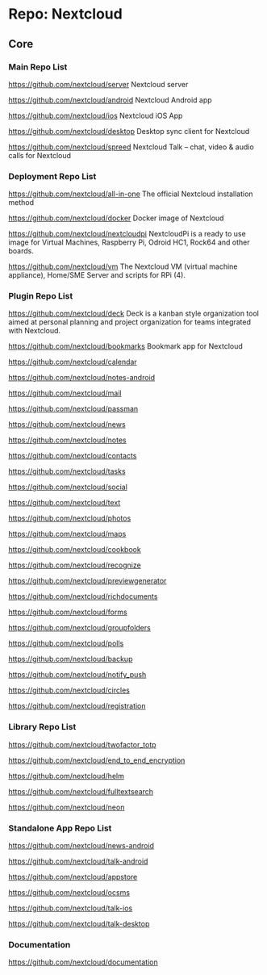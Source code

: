 # Repo: Nextcloud

## Core

### Main Repo List

https://github.com/nextcloud/server
Nextcloud server

https://github.com/nextcloud/android
Nextcloud Android app

https://github.com/nextcloud/ios
Nextcloud iOS App

https://github.com/nextcloud/desktop
Desktop sync client for Nextcloud 

https://github.com/nextcloud/spreed
Nextcloud Talk – chat, video & audio calls for Nextcloud

### Deployment Repo List

https://github.com/nextcloud/all-in-one
The official Nextcloud installation method

https://github.com/nextcloud/docker
Docker image of Nextcloud

https://github.com/nextcloud/nextcloudpi
NextcloudPi is a ready to use image for Virtual Machines, Raspberry Pi, Odroid HC1, Rock64 and other boards.

https://github.com/nextcloud/vm
The Nextcloud VM (virtual machine appliance), Home/SME Server and scripts for RPi (4).

### Plugin Repo List

https://github.com/nextcloud/deck
Deck is a kanban style organization tool aimed at personal planning and project organization for teams integrated with Nextcloud.

https://github.com/nextcloud/bookmarks
Bookmark app for Nextcloud 

https://github.com/nextcloud/calendar

https://github.com/nextcloud/notes-android

https://github.com/nextcloud/mail

https://github.com/nextcloud/passman

https://github.com/nextcloud/news

https://github.com/nextcloud/notes

https://github.com/nextcloud/contacts

https://github.com/nextcloud/tasks

https://github.com/nextcloud/social

https://github.com/nextcloud/text

https://github.com/nextcloud/photos

https://github.com/nextcloud/maps

https://github.com/nextcloud/cookbook

https://github.com/nextcloud/recognize

https://github.com/nextcloud/previewgenerator

https://github.com/nextcloud/richdocuments

https://github.com/nextcloud/forms

https://github.com/nextcloud/groupfolders

https://github.com/nextcloud/polls

https://github.com/nextcloud/backup

https://github.com/nextcloud/notify_push

https://github.com/nextcloud/circles

https://github.com/nextcloud/registration

### Library Repo List

https://github.com/nextcloud/twofactor_totp

https://github.com/nextcloud/end_to_end_encryption

https://github.com/nextcloud/helm

https://github.com/nextcloud/fulltextsearch

https://github.com/nextcloud/neon

### Standalone App Repo List

https://github.com/nextcloud/news-android

https://github.com/nextcloud/talk-android

https://github.com/nextcloud/appstore

https://github.com/nextcloud/ocsms

https://github.com/nextcloud/talk-ios

https://github.com/nextcloud/talk-desktop


### Documentation

https://github.com/nextcloud/documentation
